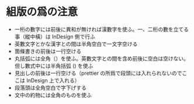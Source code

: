 # 組版の爲の注意

- 一桁の數字には前後に異和が無ければ漢數字を使ふ。一、二桁の數を立てる事（縱中橫）は InDesign 側で行ふ
- 英數文字とかな漢字との間は半角空白で一文字空ける
- 箇條書きの前後は一行空ける
- 丸括弧には全角（）を使ふ。英數文字との間を含め前後に空白は空けない。但し數式中には半角括弧 () を使ふ
- 見出しの前後は一行空ける（prettier の所爲で段頭には入れられないのでここは InDesign 上で入れる）
- 段落頭は全角空白で字下げする
- 文中の約物には全角のものを使ふ
